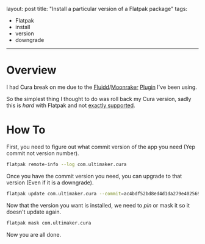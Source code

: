 layout: post
title: "Install a particular version of a Flatpak package"
tags:
  - Flatpak
  - install
  - version
  - downgrade
---

# Overview

I had Cura break on me due to the [Fluidd](https://docs.fluidd.xyz/)/[Moonraker](https://moonraker.readthedocs.io/) [Plugin](https://github.com/emtrax-ltd/Cura2MoonrakerPlugin) I've been using.

So the simplest thing I thought to do was roll back my Cura version, sadly this is _hard_ with Flatpak and not [exactly supported](https://github.com/flatpak/flatpak/issues/3097).

# How To
First, you need to figure out what commit version of the app you need (Yep commit not version number). 
```bash
flatpak remote-info --log com.ultimaker.cura
```

Once you have the commit version you need, you can upgrade to that version (Even if it is a downgrade).
```bash
flatpak update com.ultimaker.cura --commit=ac4bdf52bd8ed4d1da279e4025693e41e89dec16441b2821b792cb0452ef37b2
```

Now that the version you want is installed, we need to _pin_ or mask it so it doesn't update again.
```bash
flatpak mask com.ultimaker.cura
```

Now you are all done.
